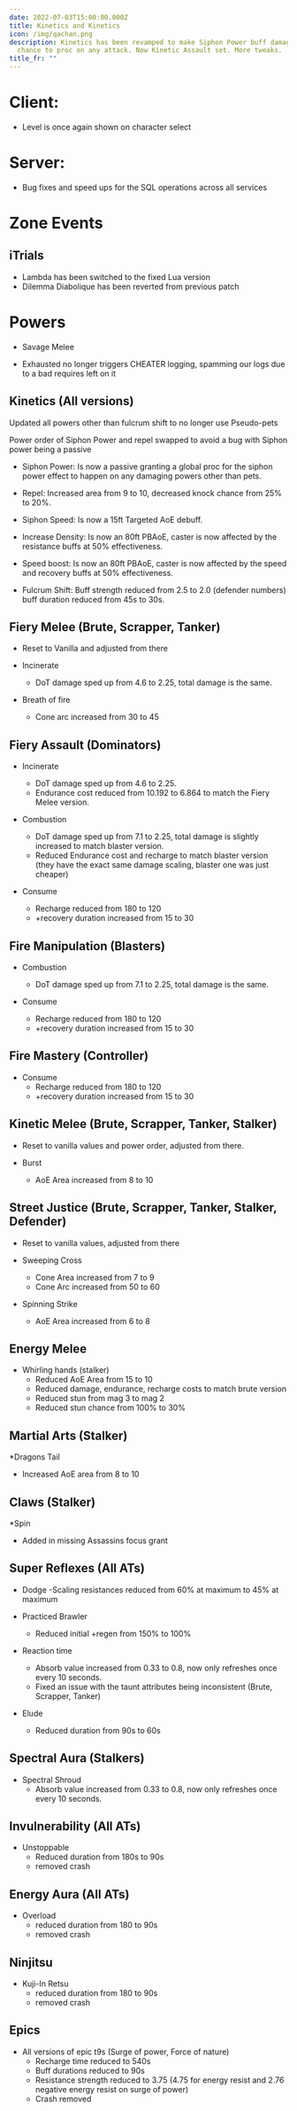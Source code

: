 ```yaml
---
date: 2022-07-03T15:00:00.000Z
title: Kinetics and Kinetics
icon: /img/qachan.png
description: Kinetics has been revamped to make Siphon Power buff damage with a
  chance to proc on any attack. Now Kinetic Assault set. More tweaks.
title_fr: ""
---
```

# Client:
* Level is once again shown on character select

# Server:
* Bug fixes and speed ups for the SQL operations across all services

# Zone Events
## iTrials
* Lambda has been switched to the fixed Lua version
* Dilemma Diabolique has been reverted from previous patch

# Powers
* Savage Melee
- Exhausted no longer triggers CHEATER logging, spamming our logs due to a bad requires left on it
## Kinetics (All versions)

Updated all powers other than fulcrum shift to no longer use Pseudo-pets

Power order of Siphon Power and repel swapped to avoid a bug with Siphon power being a passive


* Siphon Power: Is now a passive granting a global proc for the siphon power effect to happen on any damaging powers other than pets.

* Repel: Increased area from 9 to 10, decreased knock chance from 25% to 20%.

* Siphon Speed: Is now a 15ft Targeted AoE debuff.

* Increase Density: Is now an 80ft PBAoE, caster is now affected by the resistance buffs at 50% effectiveness.

* Speed boost: Is now an 80ft PBAoE, caster is now affected by the speed and recovery buffs at 50% effectiveness.

* Fulcrum Shift: Buff strength reduced from 2.5 to 2.0 (defender numbers) buff duration reduced from 45s to 30s.



## Fiery Melee (Brute, Scrapper, Tanker)

* Reset to Vanilla and adjusted from there

* Incinerate
    - DoT damage sped up from 4.6 to 2.25, total damage is the same.

* Breath of fire
    - Cone arc increased from 30 to 45


## Fiery Assault (Dominators)

* Incinerate
    - DoT damage sped up from 4.6 to 2.25.
    - Endurance cost reduced from 10.192 to 6.864 to match the Fiery Melee version.

* Combustion
    - DoT damage sped up from 7.1 to 2.25, total damage is slightly increased to match blaster version.
    - Reduced Endurance cost and recharge to match blaster version (they have the exact same damage scaling, blaster one was just cheaper)

* Consume
    - Recharge reduced from 180 to 120
    - +recovery duration increased from 15 to 30


## Fire Manipulation (Blasters)

* Combustion
    - DoT damage sped up from 7.1 to 2.25, total damage is the same.

* Consume
    - Recharge reduced from 180 to 120
    - +recovery duration increased from 15 to 30


## Fire Mastery (Controller)

* Consume
    - Recharge reduced from 180 to 120
    - +recovery duration increased from 15 to 30


## Kinetic Melee (Brute, Scrapper, Tanker, Stalker)

* Reset to vanilla values and power order, adjusted from there.

* Burst
  - AoE Area increased from 8 to 10



## Street Justice (Brute, Scrapper, Tanker, Stalker, Defender)

* Reset to vanilla values, adjusted from there

* Sweeping Cross
  - Cone Area increased from 7 to 9
  - Cone Arc increased from 50 to 60

* Spinning Strike
  - AoE Area increased from 6 to 8


## Energy Melee

* Whirling hands (stalker)
  - Reduced AoE Area from 15 to 10
  - Reduced damage, endurance, recharge costs to match brute version
  - Reduced stun from mag 3 to mag 2
  - Reduced stun chance from 100% to 30%


## Martial Arts (Stalker)

*Dragons Tail  
  - Increased AoE area from 8 to 10


## Claws (Stalker)
  
*Spin  
  - Added in missing Assassins focus grant


## Super Reflexes (All ATs)

* Dodge
    -Scaling resistances reduced from 60% at maximum to 45% at maximum

* Practiced Brawler
    - Reduced initial +regen from 150% to 100%

* Reaction time
    - Absorb value increased from 0.33 to 0.8, now only refreshes once every 10 seconds.
    - Fixed an issue with the taunt attributes being inconsistent (Brute, Scrapper, Tanker)

* Elude
    - Reduced duration from 90s to 60s


## Spectral Aura (Stalkers)

* Spectral Shroud
    - Absorb value increased from 0.33 to 0.8, now only refreshes once every 10 seconds.


## Invulnerability (All ATs)

* Unstoppable
    - Reduced duration from 180s to 90s
    - removed crash


## Energy Aura (All ATs)

* Overload 
    - reduced duration from 180 to 90s 
    - removed crash


## Ninjitsu

* Kuji-In Retsu
    - reduced duration from 180 to 90s 
    - removed crash


## Epics

* All versions of epic t9s (Surge of power, Force of nature)
  - Recharge time reduced to 540s
  - Buff durations reduced to 90s
  - Resistance strength reduced to 3.75 (4.75 for energy resist and 2.76 negative energy resist on surge of power)
  - Crash removed
